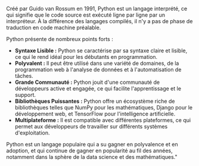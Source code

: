 Créé par Guido van Rossum en 1991, Python est un langage interprété, ce qui signifie que le code source est exécuté ligne par ligne par un interpréteur. À la différence des langages compilés, il n'y a pas de phase de traduction en code machine préalable.

Python présente de nombreux points forts :

- **Syntaxe Lisible :** Python se caractérise par sa syntaxe claire et lisible, ce qui le rend idéal pour les débutants en programmation.
- **Polyvalent :** Il peut être utilisé dans une variété de domaines, de la programmation web à l'analyse de données et à l'automatisation de tâches.
- **Grande Communauté :** Python jouit d'une communauté de développeurs active et engagée, ce qui facilite l'apprentissage et le support.
- **Bibliothèques Puissantes :** Python offre un écosystème riche de bibliothèques telles que NumPy pour les mathématiques, Django pour le développement web, et TensorFlow pour l'intelligence artificielle.
- **Multiplateforme :** Il est compatible avec différentes plateformes, ce qui permet aux développeurs de travailler sur différents systèmes d'exploitation.

Python est un langage populaire qui a su gagner en polyvalence et en adoption, et qui continue de gagner en popularité au fil des années, notamment dans la sphère de la data science et des mathématiques."